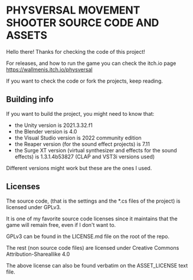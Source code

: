 # PHYSVERSAL MOVEMENT SHOOTER SOURCE CODE AND ASSETS

Hello there! Thanks for checking the code of this project!

For releases, and how to run the game you can check the itch.io page https://wallmenis.itch.io/physversal

If you want to check the code or fork the projects, keep reading.

## Building info

If you want to build the project, you might need to know that:

- the Unity version is 2021.3.32.f1
- the Blender version is 4.0
- the Visual Studio version is 2022 community edition
- the Reaper version (for the sound effect projects) is 7.11
- the Surge XT version (virtual synthesizer and effects for the sound effects) is 1.3.1.4b53827 (CLAP and VST3i versions used)

Different versions might work but these are the ones I used.

## Licenses

The source code, (that is the settings and the *.cs files of the project) is licensed under GPLv3.

It is one of my favorite source code licenses since it maintains that the game will remain free, even if I don't want to.

GPLv3 can be found in the LICENSE.md file on the root of the repo.

The rest (non source code files) are licensed under Creative Commons Attribution-Shareallike 4.0

The above license can also be found verbatim on the ASSET_LICENSE text file.